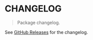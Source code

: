 # CHANGELOG

> Package changelog.

See [GitHub Releases](https://github.com/stdlib-js/stats-base-dists-triangular-variance/releases) for the changelog.
